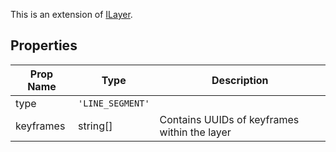 This is an extension of [ILayer](/Documentation/Interfaces/ILayer.md). 

## Properties

| Prop Name | Type | Description |
| --------------------- | ------ | ------------------- |
| type | `'LINE_SEGMENT'` |  |
| keyframes | string[] | Contains UUIDs of keyframes within the layer |